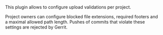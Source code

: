 This plugin allows to configure upload validations per project.

Project owners can configure blocked file extensions, required footers
and a maximal allowed path length. Pushes of commits that violate these
settings are rejected by Gerrit.
